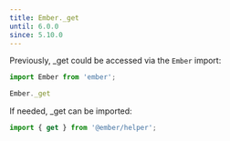 ```yaml
---
title: Ember._get
until: 6.0.0
since: 5.10.0
---
```



Previously, _get could be accessed via the `Ember` import:
```js
import Ember from 'ember';

Ember._get
```

 If needed, _get can be imported:
```js
import { get } from '@ember/helper';
```
